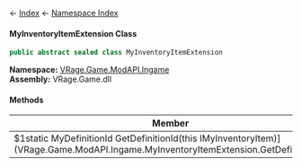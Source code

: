 ← [Index](Api-Index) ← [Namespace Index](Namespace-Index)

#### MyInventoryItemExtension Class

```csharp
public abstract sealed class MyInventoryItemExtension
```

**Namespace:** [VRage.Game.ModAPI.Ingame](VRage.Game.ModAPI.Ingame)  
**Assembly:** VRage.Game.dll

#### Methods

|Member|Description|
|---|---|
|\$1static MyDefinitionId GetDefinitionId(this IMyInventoryItem)](VRage.Game.ModAPI.Ingame.MyInventoryItemExtension.GetDefinitionId)||


